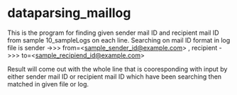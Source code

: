 # dataparsing_maillog
This is the program for finding given sender mail ID and recipient mail ID from sample 10_sampleLogs on each line.
Searching on mail ID format in log file is 
  sender ->>>   from=\<sample_sender_id@example.com\> ,
  recipient ->>> to=\<sample_recipiend_id@example.com\>
  
Result will come out with the whole line that is cooresponding with input by either sender mail ID or recipient mail ID which have been searching then matched in given file or log.
  
